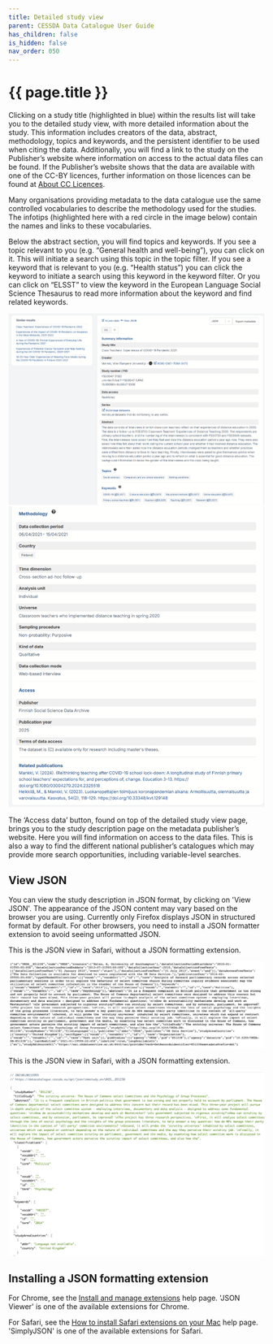 ```yaml
---
title: Detailed study view
parent: CESSDA Data Catalogue User Guide
has_children: false
is_hidden: false
nav_order: 050
---
```


# {{ page.title }}

Clicking on a study title (highlighted in blue) within the results list will take you to the detailed study view,
with more detailed information about the study.
This information includes creators of the data, abstract, methodology, topics and keywords,
and the persistent identifier to be used when citing the data.
Additionally, you will find a link to the study on the Publisher’s website where information on access to
the actual data files can be found.
If the Publisher’s website shows that the data are available with one of the CC-BY licences,
further information on those licences can be found at
[About CC Licences](https://creativecommons.org/about/cclicenses/).

Many organisations providing metadata to the data catalogue use the
same controlled vocabularies to describe the methodology used for the studies.
The infotips (highlighted here with a red circle in the image below)
contain the names and links to these vocabularies.

Below the abstract section, you will find topics and keywords.
If you see a topic relevant to you (e.g. “General health and well-being”), you can click on it.
This will initiate a search using this topic in the topic filter.
If you see a keyword that is relevant to you (e.g. “Health status”) you can click the keyword to initiate a search using this keyword
in the keyword filter. Or you can click on “ELSST” to view the keyword in the European Language Social Science Thesaurus to read more
information about the keyword and find related keywords.

![Detailed study view](images/detailed-study-view.png "Detailed study view")
![Detailed study view](images/detailed-study-view-2.png "Detailed study view")

The ‘Access data’ button, found on top of the detailed study view page, brings you to the study description page on
the metadata publisher’s website.
Here you will find information on access to the data files.
This is also a way to find the different national publisher’s catalogues which may provide more search opportunities,
including variable-level searches.

## View JSON

You can view the study description in JSON format, by clicking on 'View JSON'.
The appearance of the JSON content may vary based on the browser you are using.
Currently only Firefox displays JSON in structured format by default.
For other browsers, you need to install a JSON formatter extension to avoid seeing unformatted JSON.

This is the JSON view in Safari, without a JSON formatting extension.

![Raw JSON view](images/raw-json.png "Raw JSON view")

This is the JSON view in Safari, with a JSON formatting extension.

![Formatted JSON view](images/pretty-json.png "Formatted JSON view")

## Installing a JSON formatting extension

For Chrome, see the [Install and manage extensions](https://support.google.com/chrome_webstore/answer/2664769)
help page. 'JSON Viewer' is one of the available extensions for Chrome.

For Safari, see the [How to install Safari extensions on your Mac](https://support.apple.com/en-us/HT203051)
help page. 'SimplyJSON' is one of the available extensions for Safari.
